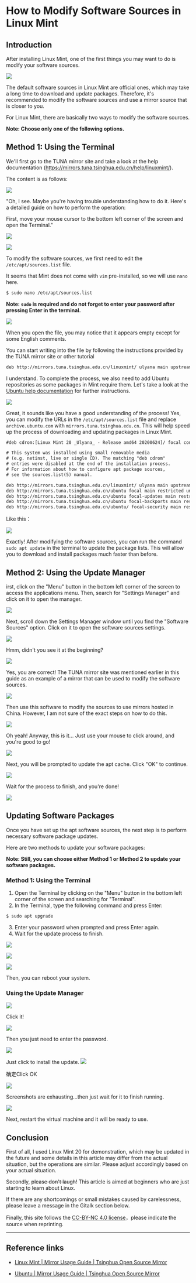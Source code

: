 # How to Modify Software Sources in Linux Mint


## Introduction

After installing Linux Mint, one of the first things you may want to do is modify your software sources.

![](/img/2020-11-07_14-12.png)

The default software sources in Linux Mint are official ones, which may take a long time to download and update packages. Therefore, it's recommended to modify the software sources and use a mirror source that is closer to you.

For Linux Mint, there are basically two ways to modify the software sources.

**Note: Choose only one of the following options.**

## Method 1: Using the Terminal

We'll first go to the TUNA mirror site and take a look at the help documentation (https://mirrors.tuna.tsinghua.edu.cn/help/linuxmint/).

The content is as follows:

![](/img/2020-11-07_15-07.png)

"Oh, I see. Maybe you're having trouble understanding how to do it. Here's a detailed guide on how to perform the operation:

First, move your mouse cursor to the bottom left corner of the screen and open the Terminal."


![](/img/截图_2020-11-07_14-28-48.png)

![](/img/2020-11-07_14-34.png)

To modify the software sources, we first need to edit the `/etc/apt/sources.list` file.

It seems that Mint does not come with `vim` pre-installed, so we will use `nano` here.


```bash
$ sudo nano /etc/apt/sources.list
```

**Note: `sudo` is required and do not forget to enter your password after pressing Enter in the terminal.**

![](/img/2020-11-07_14-39.png)

When you open the file, you may notice that it appears empty except for some English comments.

You can start writing into the file by following the instructions provided by the TUNA mirror site or other tutorial
```txt
deb http://mirrors.tuna.tsinghua.edu.cn/linuxmint/ ulyana main upstream import backport
```

I understand. To complete the process, we also need to add Ubuntu repositories as some packages in Mint require them. Let's take a look at the [Ubuntu help documentation](https://mirrors.tuna.tsinghua.edu.cn/help/ubuntu/) for further instructions.

![](/img/2020-11-07_14-46.png)

Great, it sounds like you have a good understanding of the process! Yes, you can modify the URLs in the `/etc/apt/sources.list` file and replace `archive.ubuntu.com` with `mirrors.tuna.tsinghua.edu.cn`. This will help speed up the process of downloading and updating packages in Linux Mint.

```txt
#deb cdrom:[Linux Mint 20 _Ulyana_ - Release amd64 20200624]/ focal contrib main

# This system was installed using small removable media
# (e.g. netinst, live or single CD). The matching "deb cdrom"
# entries were disabled at the end of the installation process.
# For information about how to configure apt package sources,
# see the sources.list(5) manual.

deb http://mirrors.tuna.tsinghua.edu.cn/linuxmint/ ulyana main upstream import backport
deb http://mirrors.tuna.tsinghua.edu.cn/ubuntu focal main restricted universe multiverse
deb http://mirrors.tuna.tsinghua.edu.cn/ubuntu focal-updates main restricted universe multiverse
deb http://mirrors.tuna.tsinghua.edu.cn/ubuntu focal-backports main restricted universe multiverse
deb http://mirrors.tuna.tsinghua.edu.cn/ubuntu/ focal-security main restricted universe multiverse
```
Like this：

![](/img/2020-11-07_14-49.png)

Exactly! After modifying the software sources, you can run the command `sudo apt update` in the terminal to update the package lists. This will allow you to download and install packages much faster than before.

## Method 2: Using the Update Manager

irst, click on the "Menu" button in the bottom left corner of the screen to access the applications menu. Then, search for "Settings Manager" and click on it to open the manager.

![](/img/截图_2020-11-07_15-06-34.png)

Next, scroll down the Settings Manager window until you find the "Software Sources" option. Click on it to open the software sources settings.

![](/img/2020-11-07_15-08.png)

Hmm, didn't you see it at the beginning?

![](/img/2020-11-07_15-09.png)

Yes, you are correct! The TUNA mirror site was mentioned earlier in this guide as an example of a mirror that can be used to modify the software sources.

![](/img/2020-11-07_15-10.png)

Then use this software to modify the sources to use mirrors hosted in China. However, I am not sure of the exact steps on how to do this.

![](/img/2020-11-07_15-12.png)

Oh yeah! Anyway, this is it... Just use your mouse to click around, and you're good to go!

![](/img/2020-11-07_15-14.png)

Next, you will be prompted to update the apt cache. Click "OK" to continue.

![](/img/2020-11-07_15-15.png)

Wait for the process to finish, and you're done!

![](/img/2020-11-07_15-16.png)

## Updating Software Packages

Once you have set up the apt software sources, the next step is to perform necessary software package updates.

Here are two methods to update your software packages:

**Note: Still, you can choose either Method 1 or Method 2 to update your software packages.**

### Method 1: Using the Terminal

1. Open the Terminal by clicking on the "Menu" button in the bottom left corner of the screen and searching for "Terminal".
2. In the Terminal, type the following command and press Enter:

```bash
$ sudo apt upgrade
```
3. Enter your password when prompted and press Enter again.
4. Wait for the update process to finish.

![](/img/2020-11-07_15-26.png)

![](/img/2020-11-07_15-28.png)

![](/img/2020-11-07_16-44.png)

Then, you can reboot your system.

### Using the Update Manager

![](/img/2020-11-07_15-19.png)

Click it!

![](/img/2020-11-07_15-20.png)

Then you just need to enter the password.

![](/img/2020-11-07_15-21.png)

Just click to install the update.
![](/img/2020-11-07_15-24.png)

确定Click OK

![](/img/2020-11-07_15-25.png)

Screenshots are exhausting...then just wait for it to finish running.

![](/img/2020-11-07_15-25_1.png)

Next, restart the virtual machine and it will be ready to use.
## Conclusion

First of all, I used Linux Mint 20 for demonstration, which may be updated in the future and some details in this article may differ from the actual situation, but the operations are similar. Please adjust accordingly based on your actual situation.

Secondly, ~~please don't laugh!~~ This article is aimed at beginners who are just starting to learn about Linux. 

If there are any shortcomings or small mistakes caused by carelessness, please leave a message in the Gitalk section below.

Finally, this site follows the [CC-BY-NC 4.0 license](https://creativecommons.org/licenses/by-nc/4.0/)，please indicate the source when reprinting.

----

## Reference links

* [Linux Mint | Mirror Usage Guide | Tsinghua Open Source Mirror](https://mirrors.tuna.tsinghua.edu.cn/help/linuxmint/)

* [Ubuntu | Mirror Usage Guide | Tsinghua Open Source Mirror](https://mirrors.tuna.tsinghua.edu.cn/help/ubuntu/)


